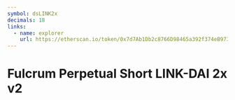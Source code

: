 ```yaml
---
symbol: dsLINK2x
decimals: 18
links:
  - name: explorer
    url: https://etherscan.io/token/0x7d7Ab1Db2c8766D98465a392f374eB97361289eF
---
```


# Fulcrum Perpetual Short LINK-DAI 2x v2
